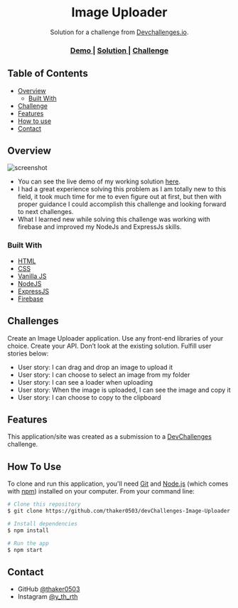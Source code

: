 <h1 align="center">Image Uploader</h1>

<div align="center">
   Solution for a challenge from  <a href="http://devchallenges.io" target="_blank">Devchallenges.io</a>.
</div>

<div align="center">
  <h3>
    <a href="https://dev-challenges-image-uploader.herokuapp.com/" target="_blank">
      Demo
    </a>
    <span> | </span>
    <a href="https://github.com/thaker0503/devChallenges-ImageUploader" target="_blank">
      Solution
    </a>
    <span> | </span>
    <a href="https://devchallenges.io/challenges/O2iGT9yBd6xZBrOcVirx" target="_blank">
      Challenge
    </a>
  </h3>
</div>

<!-- TABLE OF CONTENTS -->

## Table of Contents

- [Overview](#overview)
  - [Built With](#built-with)
- [Challenge](#challenge)
- [Features](#features)
- [How to use](#how-to-use)
- [Contact](#contact)
<!-- - [Acknowledgements](#acknowledgements) -->

<!-- OVERVIEW -->

## Overview

![screenshot](https://firebasestorage.googleapis.com/v0/b/imageuploader-2f153.appspot.com/o/images%2Fimage_2022_10_18T10_27_27_233Z.png?alt=media&token=d369f01a-1c0e-4c7b-a48a-ec8db6db8d42)

<!-- Introduce your projects by taking a screenshot or a gif. Try to tell visitors a story about your project by answering: -->

- You can see the live demo of my working solution [here](https://dev-challenges-image-uploader.herokuapp.com/).
- I had a great experience solving this problem as I am totally new to this field, it took much time for me to even figure out at first, but then with proper guidance I could accomplish this challenge and looking forward to next challenges.
- What I learned new while solving this challenge was working with firebase and improved my NodeJs and ExpressJs skills.

### Built With

<!-- This section should list any major frameworks that you built your project using. Here are a few examples.-->

- [HTML](https://developer.mozilla.org/en-US/docs/Web/HTML)
- [CSS](https://developer.mozilla.org/en-US/docs/Web/CSS)
- [Vanilla JS](https://javascript.com/)
- [NodeJS](https://nodejs.org/)
- [ExpressJS](https://expressjs.com/)
- [Firebase](https://firebase.google.com/)

## Challenges

Create an Image Uploader application. Use any front-end libraries of your choice. Create your API. Don’t look at the existing solution. Fulfill user stories below:

- User story: I can drag and drop an image to upload it
- User story: I can choose to select an image from my folder
- User story: I can see a loader when uploading
- User story: When the image is uploaded, I can see the image and copy it
- User story: I can choose to copy to the clipboard

## Features

<!-- List the features of your application or follow the template. Don't share the figma file here :) -->

This application/site was created as a submission to a [DevChallenges](#challenge) challenge.



## How To Use

<!-- Example: -->

To clone and run this application, you'll need [Git](https://git-scm.com) and [Node.js](https://nodejs.org/en/download/) (which comes with [npm](http://npmjs.com)) installed on your computer. From your command line:

```bash
# Clone this repository
$ git clone https://github.com/thaker0503/devChallenges-Image-Uploader

# Install dependencies
$ npm install

# Run the app
$ npm start
```

<!-- ## Acknowledgements

This section should list any articles or add-ons/plugins that helps you to complete the project. This is optional but it will help you in the future. For example 

<!-- - [Steps to replicate a design with only HTML and CSS](https://devchallenges-blogs.web.app/how-to-replicate-design/)
- [Node.js](https://nodejs.org/)
- [Marked - a markdown parser](https://github.com/chjj/marked)  -->

## Contact

<!-- - Website [your-website.com](https://{your-web-site-link}) -->
- GitHub [@thaker0503](https://thaker0503)
- Instagram [@y_th_rth](https://www.instagram.com/y_th_rth/)
<!-- - Twitter [@your-twitter](https://{twitter.com/your-username}) -->
